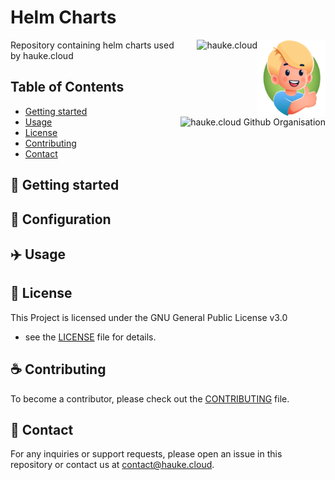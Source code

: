 

# Helm Charts

<div style="float: right;">
  <div><img src="https://raw.githubusercontent.com/hauke-cloud/.github/main/resources/img/organisation-logo-small.png" align="right" alt="hauke.cloud logo" width="109" height="123"></div>
  <div>
    <a href="https://hauke.cloud" target="_blank">
      <img src="https://img.shields.io/badge/home-hauke.cloud-brightgreen" align="right" alt="hauke.cloud" />
    </a>
  </div>
  <div>
    <a href="https://github.com/hauke-cloud" target="_blank">
      <img src="https://img.shields.io/badge/github-hauke.cloud-blue" align="right" alt="hauke.cloud Github Organisation" />
    </a>
  </div>
</div>

Repository containing helm charts used by hauke.cloud

## Table of Contents

- [Getting started](#-getting-started)
- [Usage](#-usage)
- [License](#license)
- [Contributing](#contributing)
- [Contact](#contact)

## 🚀 Getting started

## :wrench: Configuration

## :airplane: Usage

## 📄 License

This Project is licensed under the GNU General Public License v3.0

- see the [LICENSE](LICENSE) file for details.

## :coffee: Contributing

To become a contributor, please check out the [CONTRIBUTING](CONTRIBUTING.md) file.
## :email: Contact

For any inquiries or support requests, please open an issue in this
repository or contact us at [contact@hauke.cloud](mailto:contact@hauke.cloud).

